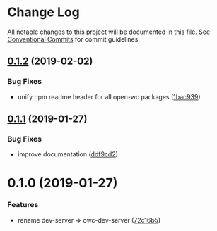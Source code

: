# Change Log

All notable changes to this project will be documented in this file.
See [Conventional Commits](https://conventionalcommits.org) for commit guidelines.

## [0.1.2](https://github.com/open-wc/open-wc/tree/master/packages/dev-server/compare/owc-dev-server@0.1.1...owc-dev-server@0.1.2) (2019-02-02)


### Bug Fixes

* unify npm readme header for all open-wc packages ([1bac939](https://github.com/open-wc/open-wc/tree/master/packages/dev-server/commit/1bac939))





## [0.1.1](https://github.com/open-wc/open-wc/tree/master/packages/dev-server/compare/owc-dev-server@0.1.0...owc-dev-server@0.1.1) (2019-01-27)


### Bug Fixes

* improve documentation ([ddf9cd2](https://github.com/open-wc/open-wc/tree/master/packages/dev-server/commit/ddf9cd2))





# 0.1.0 (2019-01-27)


### Features

* rename dev-server => owc-dev-server ([72c16b5](https://github.com/open-wc/open-wc/tree/master/packages/dev-server/commit/72c16b5))
